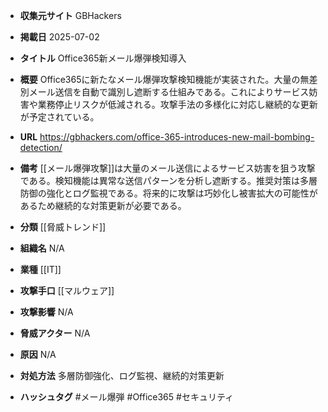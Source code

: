 - **収集元サイト**
GBHackers

- **掲載日**
2025-07-02

- **タイトル**
Office365新メール爆弾検知導入

- **概要**
Office365に新たなメール爆弾攻撃検知機能が実装された。大量の無差別メール送信を自動で識別し遮断する仕組みである。これによりサービス妨害や業務停止リスクが低減される。攻撃手法の多様化に対応し継続的な更新が予定されている。

- **URL**
https://gbhackers.com/office-365-introduces-new-mail-bombing-detection/

- **備考**
[[メール爆弾攻撃]]は大量のメール送信によるサービス妨害を狙う攻撃である。検知機能は異常な送信パターンを分析し遮断する。推奨対策は多層防御の強化とログ監視である。将来的に攻撃は巧妙化し被害拡大の可能性があるため継続的な対策更新が必要である。

- **分類**
[[脅威トレンド]]

- **組織名**
N/A

- **業種**
[[IT]]

- **攻撃手口**
[[マルウェア]]

- **攻撃影響**
N/A

- **脅威アクター**
N/A

- **原因**
N/A

- **対処方法**
多層防御強化、ログ監視、継続的対策更新

- **ハッシュタグ**
#メール爆弾 #Office365 #セキュリティ
